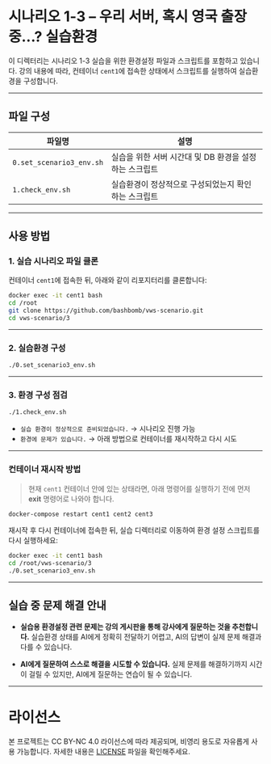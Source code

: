 # 시나리오 1-3 – 우리 서버, 혹시 영국 출장 중...? 실습환경

이 디렉터리는 시나리오 1-3 실습을 위한 환경설정 파일과 스크립트를 포함하고 있습니다.
강의 내용에 따라, 컨테이너 `cent1`에 접속한 상태에서 스크립트를 실행하여 실습환경을 구성합니다.

---

## 파일 구성

| 파일명                 | 설명 |
|----------------------|-----|
| `0.set_scenario3_env.sh` | 실습을 위한 서버 시간대 및 DB 환경을 설정하는 스크립트 |
| `1.check_env.sh`         | 실습환경이 정상적으로 구성되었는지 확인하는 스크립트 |

---

## 사용 방법

### 1. 실습 시나리오 파일 클론

컨테이너 `cent1`에 접속한 뒤, 아래와 같이 리포지터리를 클론합니다:

```bash
docker exec -it cent1 bash
cd /root
git clone https://github.com/bashbomb/vws-scenario.git
cd vws-scenario/3
```

---

### 2. 실습환경 구성

```bash
./0.set_scenario3_env.sh
```

---

### 3. 환경 구성 점검

```bash
./1.check_env.sh
```

- `실습 환경이 정상적으로 준비되었습니다.` → 시나리오 진행 가능
- `환경에 문제가 있습니다.` → 아래 방법으로 컨테이너를 재시작하고 다시 시도

---

### 컨테이너 재시작 방법

> 현재 `cent1` 컨테이너 안에 있는 상태라면, 아래 명령어를 실행하기 전에 먼저 **exit** 명령어로 나와야 합니다.

```bash
docker-compose restart cent1 cent2 cent3
```

재시작 후 다시 컨테이너에 접속한 뒤, 실습 디렉터리로 이동하여 환경 설정 스크립트를 다시 실행하세요:

```bash
docker exec -it cent1 bash
cd /root/vws-scenario/3
./0.set_scenario3_env.sh
```

---

## 실습 중 문제 해결 안내

- **실습용 환경설정 관련 문제는 강의 게시판을 통해 강사에게 질문하는 것을 추천합니다.**
  실습환경 상태를 AI에게 정확히 전달하기 어렵고, AI의 답변이 실제 문제 해결과 다를 수 있습니다.

- **AI에게 질문하여 스스로 해결을 시도할 수 있습니다.**
  실제 문제를 해결하기까지 시간이 걸릴 수 있지만, AI에게 질문하는 연습이 될 수 있습니다.

---

# 라이선스

본 프로젝트는 CC BY-NC 4.0 라이선스에 따라 제공되며, 비영리 용도로 자유롭게 사용 가능합니다.
자세한 내용은 [LICENSE](../LICENSE) 파일을 확인해주세요.
